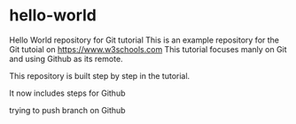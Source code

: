 # hello-world
Hello World repository for Git tutorial
This is an example repository for the Git tutoial on https://www.w3schools.com
This tutorial focuses manly on Git and using Github as its remote.

This repository is built step by step in the tutorial.

It now includes steps for Github

trying to push branch on Github

